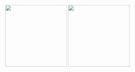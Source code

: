 <div style="text-align: center;">
  <a href="https://github.com/Melody-Lin" style="display: inline-block;">
    <img height=200 align="center" src="https://github-readme-stats-melody-lins-projects.vercel.app/api?username=Melody-Lin&show_icons=true&theme=react&bg_color=00000000&rank_icon=github" />
  </a>
  <a href="https://github.com/Melody-Lin" style="display: inline-block;">
    <img height=200 align="center" src="https://github-readme-stats-melody-lins-projects.vercel.app/api/top-langs/?username=Melody-Lin&layout=compact&theme=react&bg_color=00000000" />
  </a>
</div>
